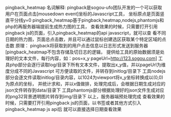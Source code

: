 pingback_heatmap
名词解释:
	pingback是sogou-ufo团队开发的一个可以获取用户在页面点击[mousedown event]坐标的Javascript工具，
坐标原点是页面竖直平分线y=0
	pingback_heatmap基于pingback,heatmap,nodejs,phantomjs和php的再服务器端提前生成热力图的工具，
查看效果的时候，只需要打开引用pingback js的页面，引入pingback_heatmap的api javascript，就可以查
看不同日期的热力图，页面总点击数，并且可以通过鼠标创建选区获取某个特定区域的点击数
原理：
	pingback将获取到的用户点击信息以日志形式发送到服务器[pingback_heatmap不包含存储及切日志的逻辑，
提供给工具的原始数据须是处理好的文本文件，每行内容，如：pos=x_y pageUrl=http://123.sogou.com]
	工具php部分会逐行读取log/目录下所有文本文件，提取出x_y值，并以pageUrl为维度分成不同的Javascript
可方便读取的文件，并转存到initlog/目录下 
	工具nodejs部分会逐文件读取initlog/目录内容，以1024为viewport将x_y坐标转换成以(0,0)为原点的坐标，
并统计求和，并以x值做排，处理完成后，会根据日期生成对应的json文件转存到data/目录下
	工具phantomjs部分根据处理好的json文件生成对应的png32背景透明图片转存到img/目录下
	以上，服务器端预处理完成
	查看效果的时候，只需要打开引用pingback js的页面，以书签或者其他方式引入pingback_heatmap js api后
就可以直接选择日期查看效果

	
